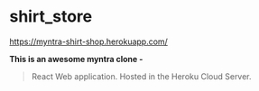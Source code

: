 # shirt_store
https://myntra-shirt-shop.herokuapp.com/

**This is an awesome myntra clone -**
> React Web application. Hosted in the Heroku Cloud Server.